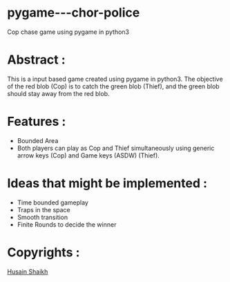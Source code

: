 # pygame---chor-police
Cop chase game using pygame in python3
 # Abstract :
 This is a input based game created using pygame in python3. The objective of the red blob (Cop) is to catch the green blob (Thief), and the green blob should stay away from the red blob.
 
 # Features :
- Bounded Area
- Both players can play as Cop and Thief simultaneously using generic arrow keys (Cop) and Game keys (ASDW) (Thief).

# Ideas that might be implemented :
- Time bounded gameplay
- Traps in the space
- Smooth transition
- Finite Rounds to decide the winner

# Copyrights :
[Husain Shaikh](github.com/HusainShaikh895)
